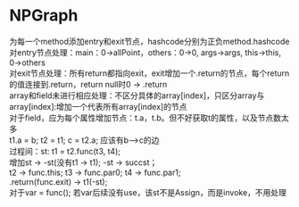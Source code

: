# NPGraph

为每一个method添加entry和exit节点，hashcode分别为正负method.hashcode </br> 
对entry节点处理：main：0->allPoint，others：0->0, args->args, this->this, 0->others </br> 
对exit节点处理：所有return都指向exit，exit增加一个.return的节点，每个return的值连接到.return，return null时0 -> .return</br>
array和field未进行相应处理：不区分具体的array[index]，只区分array与array[index]:增加一个代表所有array[index]的节点</br> 
	对于field，应为每个属性增加节点：t.a，t.b。但不好获取t的属性，以及节点数太多</br>
	t1.a = b; t2 = t1; c = t2.a;  应该有b-->c的边</br>
过程间：st: t1 = t2.func(t3, t4);</br>
	增加st -> -st(没有t1 -> t1); -st -> succst；</br> 
	t2 -> func.this; t3 -> func.par0; t4 -> func.par1;</br>
	.return(func.exit) -> t1(-st);</br> 
	对于var = func(); 若var后续没有use，该st不是Assign，而是invoke，不用处理
